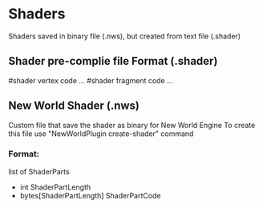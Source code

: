 # Shaders
Shaders saved in binary file (.nws), but created from text file (.shader)

## Shader pre-complie file Format (.shader)
#shader vertex
code ...
#shader fragment
code ...

## New World Shader (.nws)
Custom file that save the shader as binary for New World Engine
To create this file use "NewWorldPlugin create-shader" command

### Format:
list of ShaderParts
* int ShaderPartLength
* bytes[ShaderPartLength] ShaderPartCode
